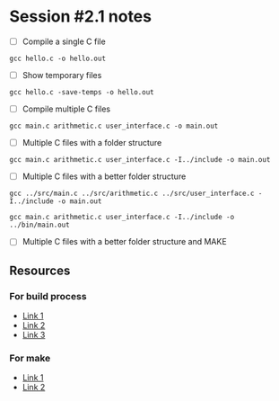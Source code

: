 # Session #2.1 notes

- [ ] Compile a single C file
```
gcc hello.c -o hello.out
```
- [ ] Show temporary files
```
gcc hello.c -save-temps -o hello.out
```

- [ ] Compile multiple C files
```
gcc main.c arithmetic.c user_interface.c -o main.out
```

- [ ] Multiple C files with a folder structure
```
gcc main.c arithmetic.c user_interface.c -I../include -o main.out
```

- [ ] Multiple C files with a better folder structure
```
gcc ../src/main.c ../src/arithmetic.c ../src/user_interface.c -I../include -o main.out

gcc main.c arithmetic.c user_interface.c -I../include -o ../bin/main.out
```

- [ ] Multiple C files with a better folder structure and MAKE


## Resources
### For build process
- [Link 1](https://www.linkedin.com/pulse/c-build-process-details-abdelaziz-moustafa/)
- [Link 2](https://www.hackerearth.com/practice/notes/build-process-cc/)
- [Link 3](https://www.geeksforgeeks.org/compiling-a-c-program-behind-the-scenes/)

### For make
- [Link 1](https://www.tutorialspoint.com/makefile/index.htm)
- [Link 2](https://makefiletutorial.com/)